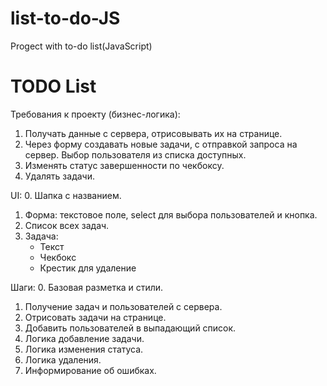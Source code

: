 # list-to-do-JS

Progect with to-do list(JavaScript)

# TODO List

Требования к проекту (бизнес-логика):

1. Получать данные с сервера, отрисовывать их на странице.
2. Через форму создавать новые задачи, с отправкой запроса на сервер.
   Выбор пользователя из списка доступных.
3. Изменять статус завершенности по чекбоксу.
4. Удалять задачи.

UI: 0. Шапка с названием.

1. Форма: текстовое поле, select для выбора пользователей и кнопка.
2. Список всех задач.
3. Задача:
   - Текст
   - Чекбокс
   - Крестик для удаление

Шаги: 0. Базовая разметка и стили.

1. Получение задач и пользователей с сервера.
2. Отрисовать задачи на странице.
3. Добавить пользователей в выпадающий список.
4. Логика добавление задачи.
5. Логика изменения статуса.
6. Логика удаления.
7. Информирование об ошибках.
